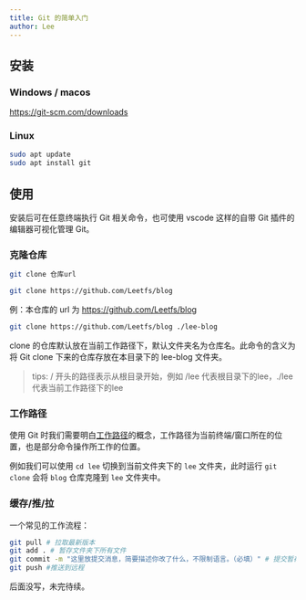 ```yaml
---
title: Git 的简单入门
author: Lee
---
```


## 安装

### Windows / macos

<https://git-scm.com/downloads>

### Linux

```bash
sudo apt update
sudo apt install git
```

## 使用

安装后可在任意终端执行 Git 相关命令，也可使用 vscode 这样的自带 Git 插件的编辑器可视化管理 Git。

### 克隆仓库

```bash
git clone 仓库url
```

```bash
git clone https://github.com/Leetfs/blog
```

例：本仓库的 url 为 <https://github.com/Leetfs/blog>

```bash
git clone https://github.com/Leetfs/blog ./lee-blog
```

clone 的仓库默认放在当前工作路径下，默认文件夹名为仓库名。此命令的含义为将 Git clone 下来的仓库存放在本目录下的 lee-blog 文件夹。

> tips: / 开头的路径表示从根目录开始，例如 /lee 代表根目录下的lee，./lee 代表当前工作路径下的lee


### 工作路径

使用 Git 时我们需要明白[工作路径](https://zh.wikipedia.org/wiki/%E5%B7%A5%E4%BD%9C%E7%9B%AE%E9%8C%84)的概念，工作路径为当前终端/窗口所在的位置，也是部分命令操作所工作的位置。

例如我们可以使用 `cd lee` 切换到当前文件夹下的 `lee` 文件夹，此时运行 `git clone` 会将 `blog` 仓库克隆到 `lee` 文件夹中。

### 缓存/推/拉

一个常见的工作流程：

```bash
git pull # 拉取最新版本
git add . # 暂存文件夹下所有文件
git commit -m "这里放提交消息，简要描述你改了什么，不限制语言。（必填）" # 提交暂存的修改
git push #推送到远程
```

后面没写，未完待续。
